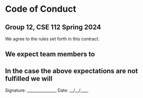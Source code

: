 # Code of Conduct
## Group 12, CSE 112 Spring 2024

We agree to the rules set forth in this contract.

We expect team members to
- 

In the case the above expectations are not fulfilled we will
- 

Signature: _______________ Date: \_\_/\_\_/\_\_\_\_